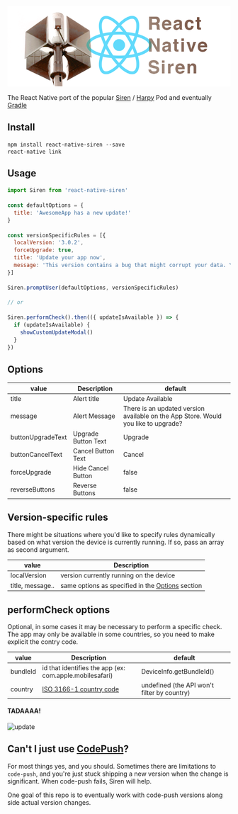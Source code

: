 ![React Native Siren](https://raw.githubusercontent.com/GantMan/react-native-siren/master/_art/siren-horizontal.png)

The React Native port of the popular [Siren](https://github.com/ArtSabintsev/Siren) / [Harpy](https://github.com/ArtSabintsev/Harpy) Pod and eventually [Gradle](https://github.com/eggheadgames/Siren)

## Install
```
npm install react-native-siren --save
react-native link
```

## Usage
```javascript
import Siren from 'react-native-siren'

const defaultOptions = {
  title: 'AwesomeApp has a new update!'
}

const versionSpecificRules = [{
  localVersion: '3.0.2',
  forceUpgrade: true,
  title: 'Update your app now',
  message: 'This version contains a bug that might corrupt your data. You must update to be able to use our app.'
}]

Siren.promptUser(defaultOptions, versionSpecificRules)

// or

Siren.performCheck().then(({ updateIsAvailable }) => {
  if (updateIsAvailable) {
    showCustomUpdateModal()
  }
})

```

## Options 

| value             | Description             | default |
| -------------     |-------------            | -----|
|title              | Alert title             | Update Available |
|message            | Alert Message           | There is an updated version available on the App Store. Would you like to upgrade? |
|buttonUpgradeText  | Upgrade Button Text     | Upgrade |
|buttonCancelText   | Cancel Button Text      | Cancel |
|forceUpgrade       | Hide Cancel Button      | false |
|reverseButtons     | Reverse Buttons         | false |


## Version-specific rules

There might be situations where you'd like to specify rules dynamically based on what version the device is currently running.
If so, pass an array as second argument.

| value             | Description |
| -------------     |-------------|
| localVersion      | version currently running on the device |
| title, message..  | same options as specified in the [Options](#options) section | 

## performCheck options
Optional, in some cases it may be necessary to perform a specific check.
The app may only be available in some countries, so you need to make explicit the contry code. 

| value    | Description                                                                                                   | default                                     |
|----------|---------------------------------------------------------------------------------------------------------------|---------------------------------------------|
| bundleId | id that identifies the app (ex: com.apple.mobilesafari)                                                       | DeviceInfo.getBundleId()                    |
| country  | [ISO 3166-1 country code](https://en.wikipedia.org/wiki/ISO_3166-1_alpha-2#Officially_assigned_code_elements) | undefined (the API won't filter by country) |


#### TADAAAA!
![update](http://i.imgur.com/PKreDAS.png)

## Can't I just use [CodePush](https://github.com/Microsoft/code-push)?
For most things yes, and you should.  Sometimes there are limitations to `code-push`, and you're just stuck shipping a new version when the change is significant.  When code-push fails, Siren will help.

One goal of this repo is to eventually work with code-push versions along side actual version changes.
